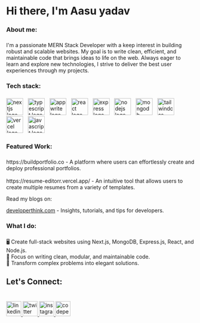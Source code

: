 <h1 align="left">Hi there, I'm Aasu yadav</h1>

###

<h3 align="left">About me:</h3>

###

<p align="left">I'm a passionate MERN Stack Developer with a keep interest in building robust and scalable websites. My goal is to write clean, efficient, and maintainable code that brings ideas to life on the web. Always eager to learn and explore new technologies, I strive to deliver the best user experiences through my projects.</p>

###

<h3 align="left">Tech stack:</h3>

###

<div align="left">
  <img src="https://skillicons.dev/icons?i=nextjs" height="45" alt="nextjs logo"  />
  <img width="5" />
  <img src="https://skillicons.dev/icons?i=ts" height="45" alt="typescript logo"  />
  <img width="5" />
  <img src="https://skillicons.dev/icons?i=appwrite" height="45" alt="appwrite logo"  />
  <img width="5" />
  <img src="https://skillicons.dev/icons?i=react" height="45" alt="react logo"  />
  <img width="5" />
  <img src="https://skillicons.dev/icons?i=express" height="45" alt="express logo"  />
  <img width="5" />
  <img src="https://skillicons.dev/icons?i=nodejs" height="45" alt="nodejs logo"  />
  <img width="5" />
  <img src="https://skillicons.dev/icons?i=mongodb" height="45" alt="mongodb logo"  />
  <img width="5" />
  <img src="https://skillicons.dev/icons?i=tailwind" height="45" alt="tailwindcss logo"  />
  <img width="5" />
  <img src="https://skillicons.dev/icons?i=vercel" height="45" alt="vercel logo"  />
  <img width="5" />
  <img src="https://skillicons.dev/icons?i=js" height="45" alt="javascript logo"  />
</div>

###

<h3 align="left">Featured Work:</h3>

###

<p align="left"> https://buildportfolio.co - A platform where users can effortlessly create and deploy professional portfolios.<br><br>https://resume-editorr.vercel.app/ - An intuitive tool that allows users to create multiple resumes from a variety of templates.</p>

<p align="left">Read my blogs on:</h3>
<p align="left"><a href="https://developerthink.com" target="_blank">developerthink.com</a> - Insights, tutorials, and tips for developers.</p>

###

<h3 align="left">What I do:</h3>

###

<p align="left">🖥️ Create full-stack websites using Next.js, MongoDB, Express.js, React, and Node.js.<br>🧹 Focus on writing clean, modular, and maintainable code.<br>🚀 Transform complex problems into elegant solutions.</p>

###

<h2 align="left">Let's Connect:</h2>

###

<br clear="both">

<div align="left">
  <a href="https://www.linkedin.com/in/aasu-yadavv/" target="_blank">
    <img src="https://img.shields.io/static/v1?message=LinkedIn&logo=linkedin&label=&color=0077B5&logoColor=white&labelColor=&style=for-the-badge" height="40" alt="linkedin logo"  />
  </a>
  <a href="https://x.com/Aasuyadavv" target="_blank">
    <img src="https://img.shields.io/static/v1?message=Twitter&logo=twitter&label=&color=1DA1F2&logoColor=white&labelColor=&style=for-the-badge" height="40" alt="twitter logo"  />
  </a>
  <a href="https://www.instagram.com/aasu_yadav_59/" target="_blank">
    <img src="https://img.shields.io/static/v1?message=Instagram&logo=instagram&label=&color=E4405F&logoColor=white&labelColor=&style=for-the-badge" height="40" alt="instagram logo"  />
  </a>
  <a href="https://codepen.io/Aasu-Yadav" target="_blank">
    <img src="https://img.shields.io/static/v1?message=Codepen&logo=codepen&label=&color=000000&logoColor=white&labelColor=&style=for-the-badge" height="40" alt="codepen logo"  />
  </a>
</div>

###
